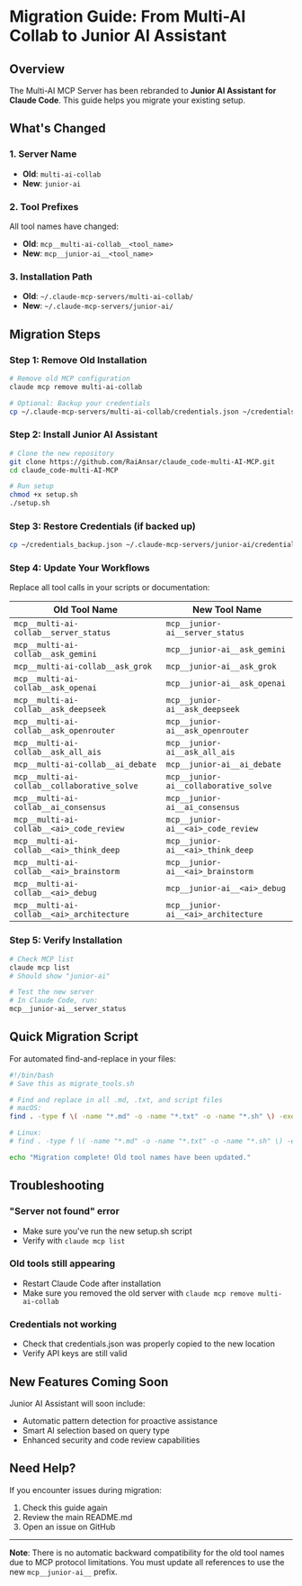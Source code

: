 # Migration Guide: From Multi-AI Collab to Junior AI Assistant

## Overview

The Multi-AI MCP Server has been rebranded to **Junior AI Assistant for Claude Code**. This guide helps you migrate your existing setup.

## What's Changed

### 1. Server Name
- **Old**: `multi-ai-collab`
- **New**: `junior-ai`

### 2. Tool Prefixes
All tool names have changed:
- **Old**: `mcp__multi-ai-collab__<tool_name>`
- **New**: `mcp__junior-ai__<tool_name>`

### 3. Installation Path
- **Old**: `~/.claude-mcp-servers/multi-ai-collab/`
- **New**: `~/.claude-mcp-servers/junior-ai/`

## Migration Steps

### Step 1: Remove Old Installation
```bash
# Remove old MCP configuration
claude mcp remove multi-ai-collab

# Optional: Backup your credentials
cp ~/.claude-mcp-servers/multi-ai-collab/credentials.json ~/credentials_backup.json
```

### Step 2: Install Junior AI Assistant
```bash
# Clone the new repository
git clone https://github.com/RaiAnsar/claude_code-multi-AI-MCP.git
cd claude_code-multi-AI-MCP

# Run setup
chmod +x setup.sh
./setup.sh
```

### Step 3: Restore Credentials (if backed up)
```bash
cp ~/credentials_backup.json ~/.claude-mcp-servers/junior-ai/credentials.json
```

### Step 4: Update Your Workflows

Replace all tool calls in your scripts or documentation:

| Old Tool Name | New Tool Name |
|--------------|---------------|
| `mcp__multi-ai-collab__server_status` | `mcp__junior-ai__server_status` |
| `mcp__multi-ai-collab__ask_gemini` | `mcp__junior-ai__ask_gemini` |
| `mcp__multi-ai-collab__ask_grok` | `mcp__junior-ai__ask_grok` |
| `mcp__multi-ai-collab__ask_openai` | `mcp__junior-ai__ask_openai` |
| `mcp__multi-ai-collab__ask_deepseek` | `mcp__junior-ai__ask_deepseek` |
| `mcp__multi-ai-collab__ask_openrouter` | `mcp__junior-ai__ask_openrouter` |
| `mcp__multi-ai-collab__ask_all_ais` | `mcp__junior-ai__ask_all_ais` |
| `mcp__multi-ai-collab__ai_debate` | `mcp__junior-ai__ai_debate` |
| `mcp__multi-ai-collab__collaborative_solve` | `mcp__junior-ai__collaborative_solve` |
| `mcp__multi-ai-collab__ai_consensus` | `mcp__junior-ai__ai_consensus` |
| `mcp__multi-ai-collab__<ai>_code_review` | `mcp__junior-ai__<ai>_code_review` |
| `mcp__multi-ai-collab__<ai>_think_deep` | `mcp__junior-ai__<ai>_think_deep` |
| `mcp__multi-ai-collab__<ai>_brainstorm` | `mcp__junior-ai__<ai>_brainstorm` |
| `mcp__multi-ai-collab__<ai>_debug` | `mcp__junior-ai__<ai>_debug` |
| `mcp__multi-ai-collab__<ai>_architecture` | `mcp__junior-ai__<ai>_architecture` |

### Step 5: Verify Installation
```bash
# Check MCP list
claude mcp list
# Should show "junior-ai"

# Test the new server
# In Claude Code, run:
mcp__junior-ai__server_status
```

## Quick Migration Script

For automated find-and-replace in your files:

```bash
#!/bin/bash
# Save this as migrate_tools.sh

# Find and replace in all .md, .txt, and script files
# macOS:
find . -type f \( -name "*.md" -o -name "*.txt" -o -name "*.sh" \) -exec sed -i '' 's/mcp__multi-ai-collab__/mcp__junior-ai__/g' {} +

# Linux:
# find . -type f \( -name "*.md" -o -name "*.txt" -o -name "*.sh" \) -exec sed -i 's/mcp__multi-ai-collab__/mcp__junior-ai__/g' {} +

echo "Migration complete! Old tool names have been updated."
```

## Troubleshooting

### "Server not found" error
- Make sure you've run the new setup.sh script
- Verify with `claude mcp list`

### Old tools still appearing
- Restart Claude Code after installation
- Make sure you removed the old server with `claude mcp remove multi-ai-collab`

### Credentials not working
- Check that credentials.json was properly copied to the new location
- Verify API keys are still valid

## New Features Coming Soon

Junior AI Assistant will soon include:
- Automatic pattern detection for proactive assistance
- Smart AI selection based on query type
- Enhanced security and code review capabilities

## Need Help?

If you encounter issues during migration:
1. Check this guide again
2. Review the main README.md
3. Open an issue on GitHub

---

**Note**: There is no automatic backward compatibility for the old tool names due to MCP protocol limitations. You must update all references to use the new `mcp__junior-ai__` prefix.